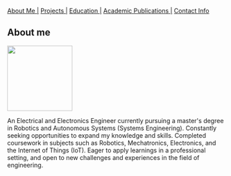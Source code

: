 [About Me |](/index.md) 
[ Projects |](/projects.md)
[ Education |](/edu.md)
[ Academic Publications |](/publications.md)
[ Contact Info](/contact.md)

## About me

<img src="https://user-images.githubusercontent.com/105019328/171053578-6f30dd6f-38ae-45f8-9d25-5106e1178c29.JPG" width="150" height="150">

An Electrical and Electronics Engineer currently pursuing a master's degree in Robotics and Autonomous Systems (Systems Engineering). Constantly seeking opportunities to expand my knowledge and skills. Completed coursework in subjects such as Robotics, Mechatronics, Electronics, and the Internet of Things (IoT). Eager to apply learnings in a professional setting, and open to new challenges and experiences in the field of engineering.

<!-- <button style="background-color: black; color: white; border-radius: 10px;">
  <a href="https://github.com/manan-luthra/manan-luthra.github.io/files/10771928/Manan_Luthra.Resume.pdf" style="color: white; text-decoration:none; font-weight:bold;"> Resume </a>
</button>
 -->
